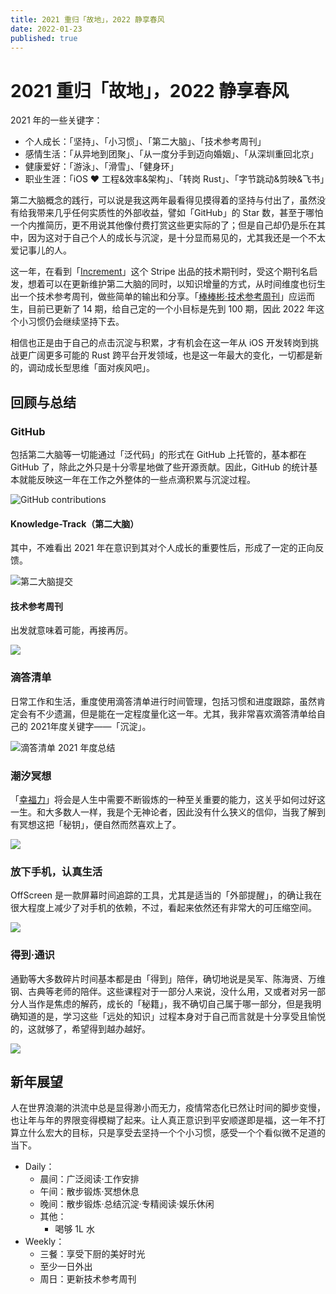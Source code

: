 ```yaml
---
title: 2021 重归「故地」，2022 静享春风
date: 2022-01-23
published: true
---
```


# 2021 重归「故地」，2022 静享春风

2021 年的一些关键字：

- 个人成长：「坚持」、「小习惯」、「第二大脑」、「技术参考周刊」
- 感情生活：「从异地到团聚」、「从一度分手到迈向婚姻」、「从深圳重回北京」
- 健康爱好：「游泳」、「滑雪」、「健身环」
- 职业生涯：「iOS ❤️ 工程&效率&架构」、「转岗 Rust」、「字节跳动&剪映&飞书」

第二大脑概念的践行，可以说是我这两年最看得见摸得着的坚持与付出了，虽然没有给我带来几乎任何实质性的外部收益，譬如「GitHub」的 Star 数，甚至于哪怕一个内推简历，更不用说其他像付费打赏这些更实际的了；但是自己却仍是乐在其中，因为这对于自己个人的成长与沉淀，是十分显而易见的，尤其我还是一个不太爱记事儿的人。

这一年，在看到「[Increment](https://increment.com/)」这个 Stripe 出品的技术期刊时，受这个期刊名启发，想着可以在更新维护第二大脑的同时，以知识增量的方式，从时间维度也衍生出一个技术参考周刊，做些简单的输出和分享。「[棒棒彬·技术参考周刊](https://www.yuque.com/binboy/increment-magzine)」应运而生，目前已更新了 14 期，给自己定的一个小目标是先到 100 期，因此 2022 年这个小习惯仍会继续坚持下去。

相信也正是由于自己的点击沉淀与积累，才有机会在这一年从 iOS 开发转岗到挑战更广阔更多可能的 Rust 跨平台开发领域，也是这一年最大的变化，一切都是新的，调动成长型思维「面对疾风吧」。

## 回顾与总结

### GitHub

包括第二大脑等一切能通过「泛代码」的形式在 GitHub 上托管的，基本都在 GitHub 了，除此之外只是十分零星地做了些开源贡献。因此，GitHub 的统计基本就能反映这一年在工作之外整体的一些点滴积累与沉淀过程。

![GitHub contributions](./assets/2021/screenshot-20220123-185904.png)

#### Knowledge-Track（第二大脑）

其中，不难看出 2021 年在意识到其对个人成长的重要性后，形成了一定的正向反馈。

![第二大脑提交](./assets/2021/screenshot-20220123-202636.png)

#### 技术参考周刊

出发就意味着可能，再接再厉。

![](./assets/2021/screenshot-20220123-212631.png)

### 滴答清单

日常工作和生活，重度使用滴答清单进行时间管理，包括习惯和进度跟踪，虽然肯定会有不少遗漏，但是能在一定程度量化这一年。尤其，我非常喜欢滴答清单给自己的 2021年度关键字——「沉淀」。

![滴答清单 2021 年度总结](./assets/2021/IMG_5901.JPG)

### 潮汐冥想

「[幸福力](https://binlogo.github.io/post/meditation-keep/)」将会是人生中需要不断锻炼的一种至关重要的能力，这关乎如何过好这一生。和大多数人一样，我是个无神论者，因此没有什么狭义的信仰，当我了解到有冥想这把「秘钥」，便自然而然喜欢上了。

![](./assets/2021/IMG_5942.jpg)

### 放下手机，认真生活

OffScreen 是一款屏幕时间追踪的工具，尤其是适当的「外部提醒」，的确让我在很大程度上减少了对手机的依赖，不过，看起来依然还有非常大的可压缩空间。

 ![](./assets/2021/IMG_5943.JPG)

### 得到·通识

通勤等大多数碎片时间基本都是由「得到」陪伴，确切地说是吴军、陈海贤、万维钢、古典等老师的陪伴。这些课程对于一部分人来说，没什么用，又或者对另一部分人当作是焦虑的解药，成长的「秘籍」，我不确切自己属于哪一部分，但是我明确知道的是，学习这些「远处的知识」过程本身对于自己而言就是十分享受且愉悦的，这就够了，希望得到越办越好。

![](./assets/2021/IMG_5882.JPG)

## 新年展望

人在世界浪潮的洪流中总是显得渺小而无力，疫情常态化已然让时间的脚步变慢，也让年与年的界限变得模糊了起来。让人真正意识到平安顺遂即是福，这一年不打算立什么宏大的目标，只是享受去坚持一个个小习惯，感受一个个看似微不足道的当下。

- Daily：
  - 晨间：广泛阅读·工作安排
  - 午间：散步锻炼·冥想休息
  - 晚间：散步锻炼·总结沉淀·专精阅读·娱乐休闲
  - 其他：
    - 喝够 1L 水
- Weekly：
  - 三餐：享受下厨的美好时光
  - 至少一日外出
  - 周日：更新技术参考周刊

